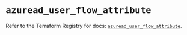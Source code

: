# `azuread_user_flow_attribute`

Refer to the Terraform Registry for docs: [`azuread_user_flow_attribute`](https://registry.terraform.io/providers/hashicorp/azuread/2.53.0/docs/resources/user_flow_attribute).
